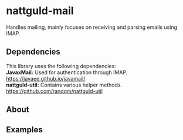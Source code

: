 # nattguld-mail
Handles mailing, mainly focuses on receiving and parsing emails using IMAP.

## Dependencies
This library uses the following dependencies:  
**JavaxMail:** Used for authentication through IMAP. https://javaee.github.io/javamail/  
**nattguld-util:** Contains various helper methods. https://github.com/randqm/nattguld-util  

## About

## Examples
